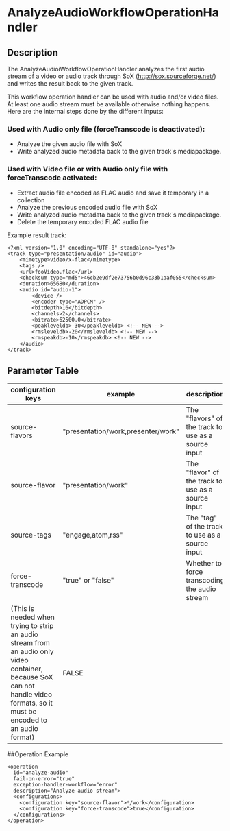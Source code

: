 # AnalyzeAudioWorkflowOperationHandler

## Description
The AnalyzeAudioiWorkflowOperationHandler analyzes the first audio stream of a video or audio track through SoX (http://sox.sourceforge.net/) and writes the result back to the given track.

This workflow operation handler can be used with audio and/or video files. At least one audio stream must be available otherwise nothing happens. Here are the internal steps done by the different inputs:

### Used with Audio only file (forceTranscode is deactivated):
 - Analyze the given audio file with SoX
 - Write analyzed audio metadata back to the given track's mediapackage.

### Used with Video file or with Audio only file with forceTranscode activated:
 - Extract audio file encoded as FLAC audio and save it temporary in a collection
 - Analyze the previous encoded audio file with SoX
 - Write analyzed audio metadata back to the given track's mediapackage.
 - Delete the temporary encoded FLAC audio file

Example result track:

    <?xml version="1.0" encoding="UTF-8" standalone="yes"?>
    <track type="presentation/audio" id="audio">
        <mimetype>video/x-flac</mimetype>
        <tags />
        <url>fooVideo.flac</url>
        <checksum type="md5">46cb2e9df2e73756b0d96c33b1aaf055</checksum>
        <duration>65680</duration>
        <audio id="audio-1">
            <device />
            <encoder type="ADPCM" />
            <bitdepth>16</bitdepth>
            <channels>2</channels>
            <bitrate>62500.0</bitrate>
            <peakleveldb>-30</peakleveldb> <!-- NEW -->
            <rmsleveldb>-20</rmsleveldb> <!-- NEW -->
            <rmspeakdb>-10</rmspeakdb> <!-- NEW -->
        </audio>
    </track>

## Parameter Table


|configuration keys	|example				|description|default value|
|-----------------------|---------------------------------------|-----------|-------------|
|source-flavors		|"presentation/work,presenter/work"	|The "flavors" of the track to use as a source input	|EMPTY|
|source-flavor		|"presentation/work"			|The "flavor" of the track to use as a source input	|EMPTY|
|source-tags		|"engage,atom,rss"			|The "tag" of the track to use as a source input	|EMPTY|
|force-transcode		|"true" or "false"			|Whether to force transcoding the audio stream
(This is needed when trying to strip an audio stream from an audio only video container, because SoX can not handle video formats, so it must be encoded to an audio format)	|FALSE|


##Operation Example

    <operation
      id="analyze-audio"
      fail-on-error="true"
      exception-handler-workflow="error"
      description="Analyze audio stream">
      <configurations>
        <configuration key="source-flavor">*/work</configuration>
        <configuration key="force-transcode">true</configuration>
      </configurations>
    </operation>


